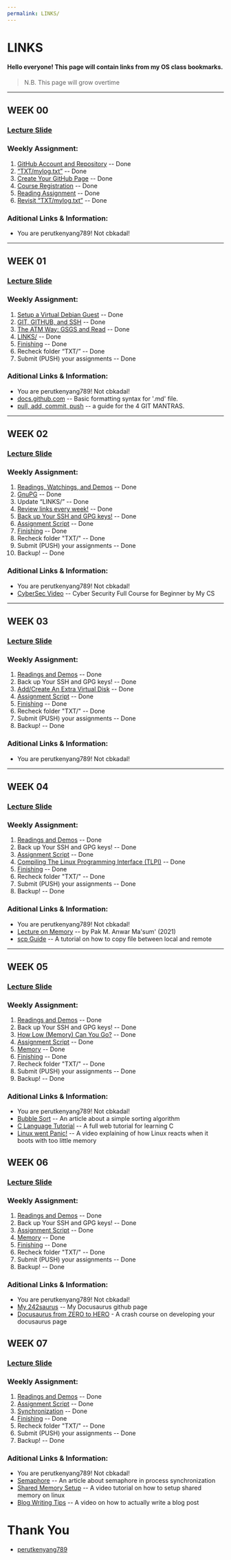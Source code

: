 ```yaml
---
permalink: LINKS/
---
```


# LINKS

#### Hello everyone! This page will contain links from my OS class bookmarks.

>N.B. This page will grow overtime

---

## WEEK 00
### [Lecture Slide](https://docos.vlsm.org/Slides/os00.pdf)
### Weekly Assignment:
1. [GitHub Account and Repository](https://demos.vlsm.org/W00-01.html) -- Done
1. [“TXT/mylog.txt”](https://demos.vlsm.org/W00-02.html) -- Done
1. [Create Your GitHub Page](https://demos.vlsm.org/W00-03.html) -- Done
1. [Course Registration](https://demos.vlsm.org/W00-04.html) -- Done
1. [Reading Assignment](https://demos.vlsm.org/W00-05.html) -- Done
1. [Revisit “TXT/mylog.txt”](https://demos.vlsm.org/W00-06.html) -- Done
### Aditional Links & Information:
- You are perutkenyang789! Not cbkadal!

---

## WEEK 01
### [Lecture Slide](https://docos.vlsm.org/Slides/os01.pdf)
### Weekly Assignment:
1. [Setup a Virtual Debian Guest](https://demos.vlsm.org/W01-01.html) -- Done
1. [GIT, GITHUB, and SSH](https://demos.vlsm.org/W01-02.html) -- Done
1. [The ATM Way: GSGS and Read](https://demos.vlsm.org/W01-03.html) -- Done
1. [LINKS/](https://demos.vlsm.org/W01-04.html) -- Done
1. [Finishing](https://demos.vlsm.org/W01-05.html) -- Done
1. Recheck folder “TXT/” -- Done
1. Submit (PUSH) your assignments -- Done
### Aditional Links & Information:
- You are perutkenyang789! Not cbkadal!
- [docs.github.com](https://docs.github.com/en/get-started/writing-on-github/getting-started-with-writing-and-formatting-on-github/basic-writing-and-formatting-syntax#relative-links) -- Basic formatting syntax for '.md' file.
- [pull, add, commit, push](https://doit.vlsm.org/047.html) -- a guide for the 4 GIT MANTRAS.

---

## WEEK 02
### [Lecture Slide](https://docos.vlsm.org/Slides/os02.pdf)
### Weekly Assignment:
1. [Readings, Watchings, and Demos](https://demos.vlsm.org/W02-01.html) -- Done
1. [GnuPG](https://demos.vlsm.org/W02-02.html) -- Done
1. Update “LINKS/” -- Done
1. [Review links every week!](https://demos.vlsm.org/W02-08.html) -- Done
1. [Back up Your SSH and GPG keys!](https://demos.vlsm.org/W02-11.html) -- Done
1. [Assignment Script](https://demos.vlsm.org/W02-10.html) -- Done
1. [Finishing](https://demos.vlsm.org/W02-09.html) -- Done
1. Recheck folder "TXT/" -- Done
1. Submit (PUSH) your assignments -- Done
1. Backup! -- Done

### Aditional Links & Information:
- You are perutkenyang789! Not cbkadal!
- [CyberSec Video](https://www.youtube.com/watch?v=U_P23SqJaDc) -- Cyber Security Full Course for Beginner by My CS

---

## WEEK 03
### [Lecture Slide](https://docos.vlsm.org/Slides/os03.pdf)
### Weekly Assignment:
1. [Readings and Demos](https://demos.vlsm.org/W03-01.html) -- Done
1. Back up Your SSH and GPG keys! -- Done
1. [Add/Create An Extra Virtual Disk](https://demos.vlsm.org/W03-02.html) -- Done
1. [Assignment Script](https://demos.vlsm.org/W03-08.html) -- Done
1. [Finishing](https://demos.vlsm.org/W03-09.html) -- Done
1. Recheck folder "TXT/" -- Done
1. Submit (PUSH) your assignments -- Done
1. Backup! -- Done

### Aditional Links & Information:
- You are perutkenyang789! Not cbkadal!

---

## WEEK 04
### [Lecture Slide](https://docos.vlsm.org/Slides/os04.pdf)
### Weekly Assignment:
1. [Readings and Demos](https://demos.vlsm.org/W04-01.html) -- Done
1. Back up Your SSH and GPG keys! -- Done
1. [Assignment Script](https://demos.vlsm.org/W04-02.html) -- Done
1. [Compiling The Linux Programming Interface (TLPI)](https://demos.vlsm.org/W04-03.html) -- Done
1. [Finishing](https://demos.vlsm.org/W04-04.html) -- Done
1. Recheck folder "TXT/" -- Done
1. Submit (PUSH) your assignments -- Done
1. Backup! -- Done

### Aditional Links & Information:
- You are perutkenyang789! Not cbkadal!
- [Lecture on Memory](https://youtu.be/uFj7mKNq1t0) -- by Pak M. Anwar Ma'sum' (2021)
- [scp Guide](https://www.youtube.com/watch?v=2u0I-U0D7Uk) -- A tutorial on how to copy file between local and remote

---

## WEEK 05
### [Lecture Slide](https://docos.vlsm.org/Slides/os05.pdf)
### Weekly Assignment:
1. [Readings and Demos](https://demos.vlsm.org/W05-01.html) -- Done
1. Back up Your SSH and GPG keys! -- Done
1. [How Low (Memory) Can You Go?](https://demos.vlsm.org/W05-02.html) -- Done
1. [Assignment Script](https://demos.vlsm.org/W05-03.html) -- Done
1. [Memory](https://demos.vlsm.org/W05-04.html) -- Done
1. [Finishing](https://demos.vlsm.org/W05-05.html) -- Done
1. Recheck folder "TXT/" -- Done
1. Submit (PUSH) your assignments -- Done
1. Backup! -- Done

### Aditional Links & Information:
- You are perutkenyang789! Not cbkadal!
- [Bubble Sort](https://www.geeksforgeeks.org/bubble-sort-algorithm/) -- An article about a simple sorting algorithm
- [C Language Tutorial](https://www.w3schools.com/c/index.php) -- A full web tutorial for learning C
- [Linux went Panic!](https://youtu.be/obRacKML3vA?si=A20snxdXA1bdUGOS) -- A video explaining of how Linux reacts when it boots with too little memory

## WEEK 06
### [Lecture Slide](https://docos.vlsm.org/Slides/os06.pdf)
### Weekly Assignment:
1. [Readings and Demos](https://demos.vlsm.org/W06-01.html) -- Done
1. Back up Your SSH and GPG keys! -- Done
1. [Assignment Script](https://demos.vlsm.org/W06-02.html) -- Done
1. [Memory](https://demos.vlsm.org/W06-03.html) -- Done
1. [Finishing](https://demos.vlsm.org/W06-04.html) -- Done
1. Recheck folder "TXT/" -- Done
1. Submit (PUSH) your assignments -- Done
1. Backup! -- Done

### Aditional Links & Information:
- You are perutkenyang789! Not cbkadal!
- [My 242saurus](https://demos.vlsm.org/W06-04.html) -- My Docusaurus github page
- [Docusaurus from ZERO to HERO](https://www.youtube.com/watch?v=Aw9D0YMK8Sk) - A crash course on developing your docusaurus page

## WEEK 07
### [Lecture Slide](https://docos.vlsm.org/Slides/os07.pdf)
### Weekly Assignment:
1. [Readings and Demos](https://demos.vlsm.org/W07-01.html) -- Done
1. [Assignment Script](https://demos.vlsm.org/W07-02.html) -- Done
1. [Synchronization](https://demos.vlsm.org/W07-03.html) -- Done
1. [Finishing](https://demos.vlsm.org/W07-04.html) -- Done
1. Recheck folder "TXT/" -- Done
1. Submit (PUSH) your assignments -- Done
1. Backup! -- Done

### Aditional Links & Information:
- You are perutkenyang789! Not cbkadal!
- [Semaphore](https://www.geeksforgeeks.org/semaphores-in-process-synchronization/) -- An article about semaphore in process synchronization
- [Shared Memory Setup](https://youtu.be/WgVSq-sgHOc?si=o748WcM-OQyhKlqQ) -- A video tutorial on how to setup shared memory on linux
- [Blog Writing Tips](https://youtu.be/Q8rN3JKqUc8?si=-gzLypajCcaiRLAo) -- A video on how to actually write a blog post

# Thank You
- [perutkenyang789](https://github.com/perutkenyang789)
